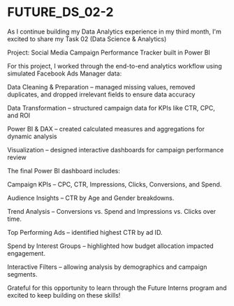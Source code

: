 # FUTURE_DS_02-2
As I continue building my Data Analytics experience in my third month, I'm excited to share my Task 02 (Data Science & Analytics) 



Project: Social Media Campaign Performance Tracker built in Power BI 



For this project, I worked through the end-to-end analytics workflow using simulated Facebook Ads Manager data:

Data Cleaning & Preparation – managed missing values, removed duplicates, and dropped irrelevant fields to ensure data accuracy

Data Transformation – structured campaign data for KPIs like CTR, CPC, and ROI

Power BI & DAX – created calculated measures and aggregations for dynamic analysis

Visualization – designed interactive dashboards for campaign performance review



The final Power BI dashboard includes:

Campaign KPIs – CPC, CTR, Impressions, Clicks, Conversions, and Spend.

Audience Insights – CTR by Age and Gender breakdowns.

Trend Analysis – Conversions vs. Spend and Impressions vs. Clicks over time.

Top Performing Ads – identified highest CTR by ad ID.

Spend by Interest Groups – highlighted how budget allocation impacted engagement.

Interactive Filters – allowing analysis by demographics and campaign segments.



Grateful for this opportunity to learn through the Future Interns program and excited to keep building on these skills!
